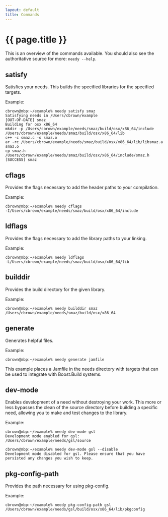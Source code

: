 ```yaml
---
layout: default
title: Commands
---
```

{{ page.title }}
==

This is an overview of the commands available. You should also see the authoritative source for more: `needy --help`.

satisfy
--

Satisfies your needs. This builds the specified libraries for the specified targets.

Example:

<pre class="highlight"><code>cbrown@mbp:~/example% <span class="green">needy</span> satisfy smaz
Satisfying needs in /Users/cbrown/example
<span class="cyan">[OUT-OF-DATE]</span> smaz
Building for osx x86_64
mkdir -p /Users/cbrown/example/needs/smaz/build/osx/x86_64/include /Users/cbrown/example/needs/smaz/build/osx/x86_64/lib
c++ -c smaz.c -o smaz.o
ar -rc /Users/cbrown/example/needs/smaz/build/osx/x86_64/lib/libsmaz.a smaz.o
cp smaz.h /Users/cbrown/example/needs/smaz/build/osx/x86_64/include/smaz.h
<span class="green">[SUCCESS]</span> smaz</code></pre>

cflags
--

Provides the flags necessary to add the header paths to your compilation.

Example:

<pre class="highlight"><code>cbrown@mbp:~/example% <span class="green">needy</span> cflags
-I/Users/cbrown/example/needs/smaz/build/osx/x86_64/include</code></pre>

ldflags
--

Provides the flags necessary to add the library paths to your linking.

Example:

<pre class="highlight"><code>cbrown@mbp:~/example% <span class="green">needy</span> ldflags
-L/Users/cbrown/example/needs/smaz/build/osx/x86_64/lib</code></pre>

builddir
--

Provides the build directory for the given library.

Example:

<pre class="highlight"><code>cbrown@mbp:~/example% <span class="green">needy</span> builddir smaz
/Users/cbrown/example/needs/smaz/build/osx/x86_64</code></pre>

generate
--

Generates helpful files.

Example:

<pre class="highlight"><code>cbrown@mbp:~/example% <span class="green">needy</span> generate jamfile</code></pre>

This example places a Jamfile in the needs directory with targets that can be used to integrate with Boost.Build systems.

dev-mode
--

Enables development of a need without destroying your work. This more or less bypasses the clean of the source directory before building a specific need, allowing you to make and test changes to the library.

Example:

<pre class="highlight"><code>cbrown@mbp:~/example% <span class="green">needy</span> dev-mode gsl
Development mode enabled for gsl: /Users/cbrown/example/needs/gsl/source</code></pre>

<pre class="highlight"><code>cbrown@mbp:~/example% <span class="green">needy</span> dev-mode gsl --disable
Development mode disabled for gsl. Please ensure that you have persisted any changes you wish to keep.</code></pre>

pkg-config-path
--

Provides the path necessary for using pkg-config.

Example:

<pre class="highlight"><code>cbrown@mbp:~/example% <span class="green">needy</span> pkg-config-path gsl
/Users/cbrown/example/needs/gsl/build/osx/x86_64/lib/pkgconfig</code></pre>

